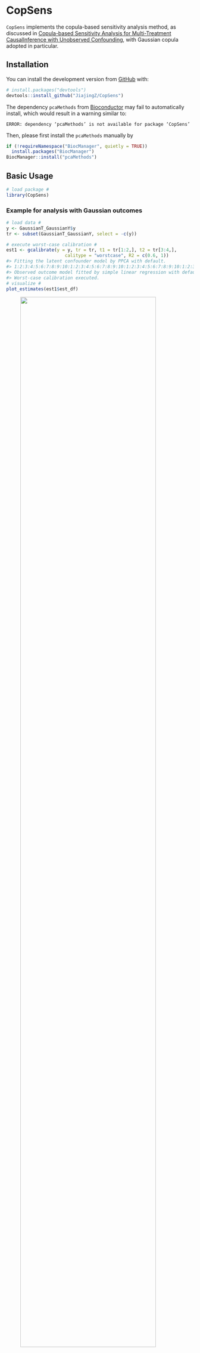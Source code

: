 
<!-- README.md is generated from README.Rmd. Please edit that file -->

# CopSens

<!-- badges: start -->
<!-- badges: end -->

`CopSens` implements the copula-based sensitivity analysis method, as
discussed in [Copula-based Sensitivity Analysis for Multi-Treatment
CausalInference with Unobserved Confounding](), with Gaussian copula
adopted in particular.

## Installation

You can install the development version from
[GitHub](https://github.com/) with:

``` r
# install.packages("devtools")
devtools::install_github("JiajingZ/CopSens")
```

The dependency `pcaMethods` from [Bioconductor](http://bioconductor.org)
may fail to automatically install, which would result in a warning
similar to:

    ERROR: dependency ‘pcaMethods’ is not available for package ‘CopSens’

Then, please first install the `pcaMethods` manually by

``` r
if (!requireNamespace("BiocManager", quietly = TRUE))
  install.packages("BiocManager")
BiocManager::install("pcaMethods")
```

## Basic Usage

``` r
# load package #
library(CopSens)
```

### Example for analysis with Gaussian outcomes

``` r
# load data #
y <- GaussianT_GaussianY$y
tr <- subset(GaussianT_GaussianY, select = -c(y))

# execute worst-case calibration #
est1 <- gcalibrate(y = y, tr = tr, t1 = tr[1:2,], t2 = tr[3:4,],
                      calitype = "worstcase", R2 = c(0.6, 1))
#> Fitting the latent confounder model by PPCA with default.
#> 1:2:3:4:5:6:7:8:9:10:1:2:3:4:5:6:7:8:9:10:1:2:3:4:5:6:7:8:9:10:1:2:3:4:5:6:7:8:9:10:1:2:3:4:5:6:7:8:9:10:
#> Observed outcome model fitted by simple linear regression with default.
#> Worst-case calibration executed.
# visualize #
plot_estimates(est1$est_df)
```

<img src="man/figures/README-gaussian-outcome-example-1.png" width="85%" style="display: block; margin: auto;" />

``` r
# execute multivariate calibration #
est2 <- gcalibrate(y = y, tr = tr, t1 = tr[1:10,], t2 = tr[11:20,],
                      calitype = "multicali", penalty_weight = c(0, 15))
#> Fitting the latent confounder model by PPCA with default.
#> 1:2:3:4:5:6:7:8:9:10:1:2:3:4:5:6:7:8:9:10:1:2:3:4:5:6:7:8:9:10:1:2:3:4:5:6:7:8:9:10:1:2:3:4:5:6:7:8:9:10:
#> Observed outcome model fitted by simple linear regression with default.
#> Multivariate calibration executed.
#> Calibrating with penalty_weight = 0  15
# visualize #
plot_estimates(est2$est_df)
```

<img src="man/figures/README-gaussian-outcome-example-2.png" width="85%" style="display: block; margin: auto;" />

``` r
# execute user-specified calibration #
est3 <- gcalibrate(y = y, tr = tr, t1 = tr[1:2,], t2 = tr[3:4,],
                      calitype = "null", gamma = c(0.96, -0.29, 0),
                      R2 = c(0.3, 0.7, 1))
#> Fitting the latent confounder model by PPCA with default.
#> 1:2:3:4:5:6:7:8:9:10:1:2:3:4:5:6:7:8:9:10:1:2:3:4:5:6:7:8:9:10:1:2:3:4:5:6:7:8:9:10:1:2:3:4:5:6:7:8:9:10:
#> Observed outcome model fitted by simple linear regression with default.
#> User-specified calibration executed.
# visualize #
plot_estimates(est3$est_df)
```

<img src="man/figures/README-gaussian-outcome-example-3.png" width="85%" style="display: block; margin: auto;" />

### Example for analysis with binary outcomes

``` r
# load data #
y <- GaussianT_BinaryY$y
tr <- subset(GaussianT_BinaryY, select = -c(y))
t1 <- tr[1:5,]
t2 <- rep(0, times = ncol(tr))

# calibrate #
est_df <- bcalibrate(y = y, tr = tr, t = rbind(t1, t2),
                     gamma = c(1.27, -0.28, 0),
                     R2 = c(0.5, 0.7))$est_df
#> Fitting the latent confounder model by PPCA with default.
#> 1:2:3:4:5:6:7:8:9:10:1:2:3:4:5:6:7:8:9:10:1:2:3:4:5:6:7:8:9:10:1:2:3:4:5:6:7:8:9:10:1:2:3:4:5:6:7:8:9:10:
#> Observed outcome model fitted by simple probit model with default.
#> R2 =  0.5 , calibrating observation 1  2  3  4  5  6  
#> R2 =  0.7 , calibrating observation 1  2  3  4  5  6
# calculate risk ratio estimator #
rr_df <- est_df[1:5,] / as.numeric(est_df[6,])
# visualize #
plot_estimates(rr_df)
```

<img src="man/figures/README-binary-outcome-example-1.png" width="85%" style="display: block; margin: auto;" />

## Implementation To a Mouse Obesity Study

For further illustration, we compare our approach to a recent analysis
of a mouse obesity dataset [Wang et
al. (2006)](https://doi.org/10.1371/journal.pgen.0020015), conducted by
[Miao et al. (2020)](https://arxiv.org/abs/2011.04504). In particular,
we consider the comparison to their null treatments approach, which
assumes that at least half of the confounded treatments have no causal
effect on the outcome.

``` r
# load the data #
y <- micedata[,1]
tr <- micedata[, 2:18]
```

Following [Miao et al. (2020)](https://arxiv.org/abs/2011.04504), we
infer a Gaussian conditional confounder distribution by applying factor
analysis to treatments, and fit the observed outcome distribution with a
linear regression.

``` r
# treatment model #
nfact <- 1
tr_factanal <- factanal(tr, factors=nfact, scores = "regression")
B_hat <- diag(sqrt(diag(var(tr)))) %*% tr_factanal$loadings
Sigma_t_u_hat <- diag(tr_factanal$uniquenesses * sqrt(diag(var(tr))))
u_hat <- tr_factanal$scores
coef_mu_u_t_hat <- t(B_hat) %*% solve(B_hat %*% t(B_hat) + Sigma_t_u_hat)
cov_u_t_hat <- diag(nfact) - t(B_hat) %*% solve(B_hat %*% t(B_hat) + Sigma_t_u_hat) %*% B_hat

# outcome model #
lmfit_y_t <- lm(y ~ ., data = micedata[,1:18])
beta_t <- coef(lmfit_y_t)[-1]
names(beta_t) <- colnames(tr)
sigma_y_t_hat <- sigma(lmfit_y_t)
```

We explore the ignorance regions for each treatment as well as estimate
the treatment effects with multiple contrast criteria (MCCs) using the
method described in []().

``` r
k <- ncol(tr)
t1 <- diag(k)
t2 <- matrix(0, ncol = k, nrow = k)
u_t_diff <- (t1 - t2) %*% t(coef_mu_u_t_hat)

# worst-case calibration #
R2 <- c(0.3, 0.6, 1)
beta_cali_worstcase <- CopSens::gcalibrate(y, tr, t1 = t1, t2 = t2, calitype = "worstcase",
                                      mu_y_dt = as.matrix(beta_t), sigma_y_t =  sigma_y_t_hat,
                                      mu_u_dt = u_t_diff, cov_u_t = cov_u_t_hat, R2 = c(0.3, 0.6, 1))$est_df
#> Worst-case calibration executed.
rownames(beta_cali_worstcase) <- names(beta_t)

## multivariate calibration ##
# with L1 norm #
multcali_results_L1 <- CopSens::gcalibrate(y, tr, t1 = t1, t2 = t2, calitype = "multicali",
                                           mu_y_dt = as.matrix(beta_t), sigma_y_t =  sigma_y_t_hat,
                                           mu_u_dt = u_t_diff, cov_u_t = cov_u_t_hat, normtype = "L1")
#> Multivariate calibration executed.
#> Calibrating with penalty_weight = 0
# with L2 norm #
multcali_results_L2 <- CopSens::gcalibrate(y, tr, t1 = t1, t2 = t2, calitype = "multicali", 
                                           mu_y_dt = as.matrix(beta_t), sigma_y_t =  sigma_y_t_hat,
                                           mu_u_dt = u_t_diff, cov_u_t = cov_u_t_hat, normtype = "L2")
#> Multivariate calibration executed.
#> Calibrating with penalty_weight = 0
```

We visualize the analysis results below:

<img src="man/figures/README-unnamed-chunk-6-1.png" width="100%" style="display: block; margin: auto;" />

The Spearman’s rank correlation between the estimated treatment effects
by [Miao et al. (2020)](https://arxiv.org/abs/2011.04504) with null
treatment assumption (“miao\_nulltr”) and the estimates by our MCC
procedure with the L1 (“multicali\_L1”) or L2 minimization
(“multicali\_L2”) are 0.90 and 0.93 respectively.

<img src="man/figures/README-unnamed-chunk-7-1.png" width="100%" style="display: block; margin: auto;" />

The [Miao et al. (2020)](https://arxiv.org/abs/2011.04504)’s causal
effect estimate with null treatment assumption (“miao\_nulltr”) would
correspond to a single point inside the ignorance region (“worstcase
*R*<sup>2</sup> = 1, lower”, “worstcase *R*<sup>2</sup> = 1, upper”)
when the Gaussian copula assumption holds.
